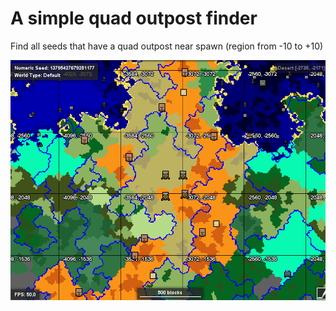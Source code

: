 # A simple quad outpost finder
Find all seeds that have a quad outpost near spawn (region from -10 to +10)


![QuadOutpost](QuadOutpost.PNG)
